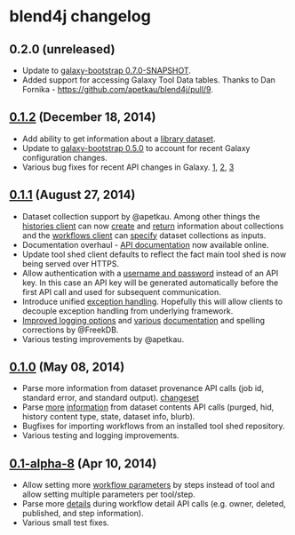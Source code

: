# blend4j changelog

## 0.2.0 (unreleased)

- Update to [galaxy-bootstrap 0.7.0-SNAPSHOT][gxbootstrap070].
- Added support for accessing Galaxy Tool Data tables.  Thanks to Dan Fornika - <https://github.com/apetkau/blend4j/pull/9>.

[gxbootstrap070]: https://github.com/jmchilton/galaxy-bootstrap/tree/80bc62c10eacbd694a8503d216ce1e32df908c31

## [0.1.2][012release] (December 18, 2014)

- Add ability to get information about a [library dataset][getlibrarydataset].
- Update to [galaxy-bootstrap 0.5.0][gxbootstrap050] to account for recent Galaxy configuration changes.
- Various bug fixes for recent API changes in Galaxy. [1][012bugfix1], [2][012bugfix2], [3][012bugfix3]

[012release]: http://mvnrepository.com/artifact/com.github.jmchilton.blend4j/blend4j/0.1.2
[getlibrarydataset]: https://github.com/jmchilton/blend4j/commit/e0bd2be2fc93530aa89744701dc96f0591d3894c
[gxbootstrap050]: https://github.com/jmchilton/blend4j/commit/a9a87c3c0b93a2add1572932f39583106cb8c60c
[012bugfix1]: https://github.com/jmchilton/blend4j/commit/f9a5a4bd32424f039ee90c9c1735bc5f90a38973
[012bugfix2]: https://github.com/jmchilton/blend4j/commit/47de71cee239fa4feb975120828429fabac9b500
[012bugfix3]: https://github.com/jmchilton/blend4j/commit/48ff545c1303a5b84b862afae98e6f7f49145d99


## [0.1.1][011release] (August 27, 2014)

 - Dataset collection support by @apetkau. Among other things the [histories client][historiesclient]
 can now [create][historiescollectioncreate] and [return][historiescollectionshow] information about collections and the [workflows client][workflowsclient] can [specify][workflowscollectioninput] dataset collections as inputs.
 - Documentation overhaul - [API documentation][apidocs] now available online.
 - Update tool shed client defaults to reflect the fact main tool shed is now being served over HTTPS.
 - Allow authentication with a [username and password][011changesetbasicauth]
 instead of an API key. In this case an API key will be generated automatically before the first API call and used for subsequent communication.
 - Introduce unified [exception handling][011changesetexceptionhandling].
 Hopefully this will allow clients to decouple exception handling from underlying framework.
 - [Improved logging options][011changesetfreekfixes] and [various][011changesetdocfixes1]
 [documentation][011changesetdocfixes2] and spelling corrections by @FreekDB.
 - Various testing improvements by @apetkau.

[011release]: http://mvnrepository.com/artifact/com.github.jmchilton.blend4j/blend4j/0.1.1
[011changesetdocfixes1]: https://github.com/jmchilton/blend4j/commit/58abbe03c2223e504ee90e83ffd5626b1afa6b85
[011changesetdocfixes2]: https://github.com/jmchilton/blend4j/commit/3ae570820b4fdb4bad0914349913c909c048b4a7
[011changesetfreekfixes]: https://github.com/jmchilton/blend4j/commit/22de9dd4cec55ca9a68abab2c48c8fa2cddd3a6c
[011changesetexceptionhandling]: https://github.com/jmchilton/blend4j/commit/8e56c8b5adeebf4ce22e672bc16375dab513496b
[011changesetbasicauth]: https://github.com/jmchilton/blend4j/commit/f92909fbda3616da09614b65810ebd86ce496b19
[historiescollectionshow]: http://jmchilton.github.io/blend4j/apidocs/com/github/jmchilton/blend4j/galaxy/HistoriesClient.html#showDatasetCollection(java.lang.String%2C%20java.lang.String)
[historiescollectioncreate]: http://jmchilton.github.io/blend4j/apidocs/com/github/jmchilton/blend4j/galaxy/HistoriesClient.html#createDatasetCollection(java.lang.String%2C%20com.github.jmchilton.blend4j.galaxy.beans.collection.request.CollectionDescription)
[workflowscollectioninput]: http://jmchilton.github.io/blend4j/apidocs/com/github/jmchilton/blend4j/galaxy/beans/WorkflowInputs.InputSourceType.html

## [0.1.0][010release] (May 08, 2014)

 - Parse more information from dataset provenance API calls (job id, standard error, and standard output). [changeset][010changesetprov]
 - Parse [more][010changesetcontents1] [information][010changesetcontents2] from dataset contents API calls (purged, hid, history content type, state, dataset info, blurb).
 - Bugfixes for importing workflows from an installed tool shed repository.
 - Various testing and logging improvements.

[010release]: http://mvnrepository.com/artifact/com.github.jmchilton.blend4j/blend4j/0.1.0
[010changesetprov]: https://github.com/jmchilton/blend4j/commit/d253bfc51ad8b7a9e19d1b9956d1f5ad97cfbc53
[010changesetcontents1]: https://github.com/jmchilton/blend4j/commit/82717441b4d9015c38170b1231298c95630c62ee
[010changesetcontents2]: https://github.com/jmchilton/blend4j/commit/76d004d59c54799fa4d10473e360158169e65b08

## [0.1-alpha-8][010alpha8release] (Apr 10, 2014)

 - Allow setting more [workflow parameters][010alpha8changesetworkflowparams] by steps instead of tool and allow setting multiple parameters per tool/step.
 - Parse more [details][010alpha8changesetworkflowdetails] during workflow detail API calls (e.g. owner, deleted, published, and step information).
 - Various small test fixes.

[010alpha8release]: http://mvnrepository.com/artifact/com.github.jmchilton.blend4j/blend4j/0.1-alpha-8
[010alpha8changesetworkflowparams]: https://github.com/jmchilton/blend4j/commit/4f9f8b710bcc715159b5d71a2691e33df77e0c25
[010alpha8changesetworkflowdetails]: https://github.com/jmchilton/blend4j/commit/26d65c704292c2eb70b9500d45373277fdf5e340

[apidocs]: http://jmchilton.github.io/blend4j/apidocs/
[workflowsclient]: http://jmchilton.github.io/blend4j/apidocs/com/github/jmchilton/blend4j/galaxy/WorkflowsClient.html
[historiesclient]: http://jmchilton.github.io/blend4j/apidocs/com/github/jmchilton/blend4j/galaxy/HistoriesClient.html
